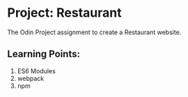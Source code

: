 # Project: Restaurant

The Odin Project assignment to create a Restaurant website.

## Learning Points:

1. ES6 Modules
2. webpack
3. npm